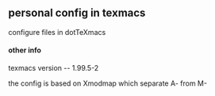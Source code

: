 ## personal config in texmacs ##

configure files in dotTeXmacs

#### other info ####
texmacs version -- 1.99.5-2

the config is based on Xmodmap which separate A- from M-
